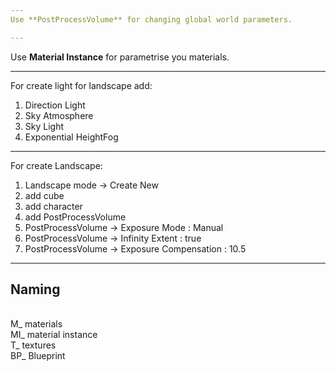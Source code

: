 ```yaml
---
Use **PostProcessVolume** for changing global world parameters.

---
```

Use **Material Instance** for parametrise you materials.

---
For create light for landscape add:
1) Direction Light
2) Sky Atmosphere
3) Sky Light
4) Exponential HeightFog

---
For create Landscape:
1) Landscape mode -> Create New 
2) add cube
3) add character
4) add PostProcessVolume
5) PostProcessVolume -> Exposure Mode : Manual
6) PostProcessVolume -> Infinity Extent : true
7) PostProcessVolume -> Exposure Compensation : 10.5

---
## Naming

<br>M_      materials
<br>MI_     material instance
<br>T_      textures
<br>BP_     Blueprint
